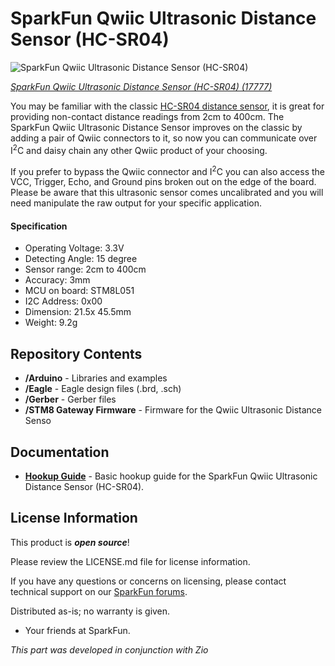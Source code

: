SparkFun Qwiic Ultrasonic Distance Sensor (HC-SR04) 
========================================

![SparkFun Qwiic Ultrasonic Distance Sensor (HC-SR04)](https://cdn.sparkfun.com/assets/parts/1/6/9/1/6/17777-SparkFun_Qwiic_Ultrasonic_Distance_Sensor_-_HC-SR04-01.jpg)

[*SparkFun Qwiic Ultrasonic Distance Sensor (HC-SR04) (17777)*](https://www.sparkfun.com/products/17777)

You may be familiar with the classic [HC-SR04 distance sensor](https://www.sparkfun.com/products/15569), it is great for providing non-contact distance readings from 2cm to 400cm. The SparkFun Qwiic Ultrasonic Distance Sensor improves on the classic by adding a pair of Qwiic connectors to it, so now you can communicate over I<sup>2</sup>C and daisy chain any other Qwiic product of your choosing. 

If you prefer to bypass the Qwiic connector and I<sup>2</sup>C you can also access the VCC, Trigger, Echo, and Ground pins broken out on the edge of the board. Please be aware that this ultrasonic sensor comes uncalibrated and you will need manipulate the raw output for your specific application. 

#### Specification

* Operating Voltage: 3.3V
* Detecting Angle: 15 degree
* Sensor range: 2cm to 400cm
* Accuracy: 3mm
* MCU on board: STM8L051
* I2C Address: 0x00
* Dimension: 21.5x 45.5mm
* Weight: 9.2g


Repository Contents
-------------------

* **/Arduino** - Libraries and examples
* **/Eagle** - Eagle design files (.brd, .sch)
* **/Gerber** - Gerber files
* **/STM8 Gateway Firmware** - Firmware for the Qwiic Ultrasonic Distance Senso

Documentation
--------------
* **[Hookup Guide](https://learn.sparkfun.com/tutorials/qwiic-ultrasonic-distance-sensor-hc-sr04-hookup-guide)** - Basic hookup guide for the SparkFun Qwiic Ultrasonic Distance Sensor (HC-SR04).


License Information
-------------------

This product is _**open source**_! 

Please review the LICENSE.md file for license information. 

If you have any questions or concerns on licensing, please contact technical support on our [SparkFun forums](https://forum.sparkfun.com/viewforum.php?f=152).

Distributed as-is; no warranty is given.

- Your friends at SparkFun.

_This part was developed in conjunction with Zio_



